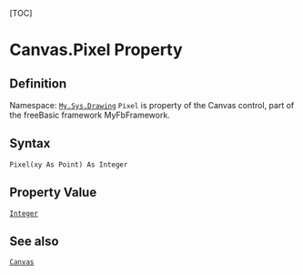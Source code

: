 [TOC]
# Canvas.Pixel Property

## Definition
Namespace: [`My.Sys.Drawing`](My.Sys.Drawing.md)
`Pixel` is property of the Canvas control, part of the freeBasic framework MyFbFramework.
## Syntax
```freeBasic
Pixel(xy As Point) As Integer
```
## Property Value
[`Integer`]("https://www.freebasic.net/wiki/KeyPgInteger")
## See also
[`Canvas`](Canvas.md)
